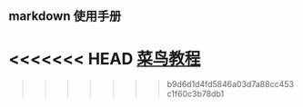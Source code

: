 ## markdown 使用手册

<<<<<<< HEAD
[菜鸟教程](https://www.runoob.com/markdown/md-tutorial.html)
=======
>>>>>>> b9d6d1d4fd5846a03d7a88cc453c1f60c3b78db1
